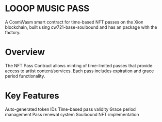 # LOOOP MUSIC PASS

A CosmWasm smart contract for time-based NFT passes on the Xion blockchain, built using cw721-base-soulbound and has an package with the factory.

# Overview

The NFT Pass Contract allows minting of time-limited passes that provide access to artist content/services. Each pass includes expiration and grace period functionality.

# Key Features

Auto-generated token IDs
Time-based pass validity
Grace period management
Pass renewal system
Soulbound NFT implementation
